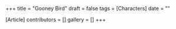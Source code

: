 +++
title = "Gooney Bird"
draft = false
tags = [Characters]
date = ""

[Article]
contributors = []
gallery = []
+++